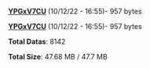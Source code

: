 [**YPGxV7CU**](/data/YPGxV7CU.txt) (10/12/22 - 16:55)- 957 bytes

[**YPGxV7CU**](/data/YPGxV7CU.txt) (10/12/22 - 16:55)- 957 bytes

**Total Datas**: 8142

**Total Size**: 47.68 MB / 47.7 MB